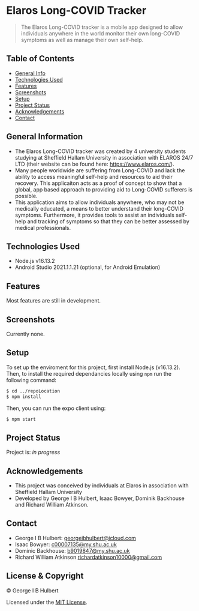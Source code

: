 # Elaros Long-COVID Tracker

> The Elaros Long-COVID tracker is a mobile app designed to allow individuals anywhere in the world monitor their own long-COVID symptoms as well as manage their own self-help.

## Table of Contents

- [General Info](#general-information)
- [Technologies Used](#technologies-used)
- [Features](#features)
- [Screenshots](#screenshots)
- [Setup](#setup)
- [Project Status](#project-status)
- [Acknowledgements](#acknowledgements)
- [Contact](#contact)
<!-- * [License](#license) -->

## General Information

- The Elaros Long-COVID tracker was created by 4 university students studying at Sheffield Hallam University in association with ELAROS 24/7 LTD (their website can be found here: https://www.elaros.com/).
- Many people worldwide are suffering from Long-COVID and lack the ability to access meaningful self-help and resources to aid their recovery. This applicaiton acts as a proof of concept to show that a global, app based approach to providing aid to Long-COVID sufferers is possible.
- This application aims to allow individuals anywhere, who may not be medically educated, a means to better understand their long-COVID symptoms. Furthermore, it provides tools to assist an individuals self-help and tracking of symptoms so that they can be better assessed by medical professionals.

## Technologies Used

- Node.js v16.13.2
- Android Studio 2021.1.1.21 (optional, for Android Emulation)

## Features

Most features are still in development.

## Screenshots

Currently none.

## Setup

To set up the enviroment for this project, first install Node.js (v16.13.2). Then, to install the required dependancies locally using `npm` run the following command:

```bash
$ cd ../repoLocation
$ npm install
```

Then, you can run the expo client using:

```bash
$ npm start
```

## Project Status

Project is: _in progress_

## Acknowledgements

- This project was conceived by individuals at Elaros in association with Sheffield Hallam University
- Developed by George I B Hulbert, Isaac Bowyer, Dominik Backhouse and Richard William Atkinson.

## Contact

- George I B Hulbert: <georgeibhulbert@icloud.com>
- Isaac Bowyer: <c00007135@my.shu.ac.uk>
- Dominic Backhouse: <b9019847@my.shu.ac.uk>
- Richard William Atkinson <richardatkinson10000@gmail.com>

## License & Copyright

© George I B Hulbert

Licensed under the [MIT License](LICENSE).
